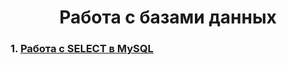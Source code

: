 <h1 align="center">Работа с базами данных

### 1. [Работа с SELECT в MySQL](https://docs.google.com/spreadsheets/d/1Jh6f4iBfTgOs8_IoUUZEGOlQOu2uKVekuIfDoGIMG3o/edit#gid=0)
 
